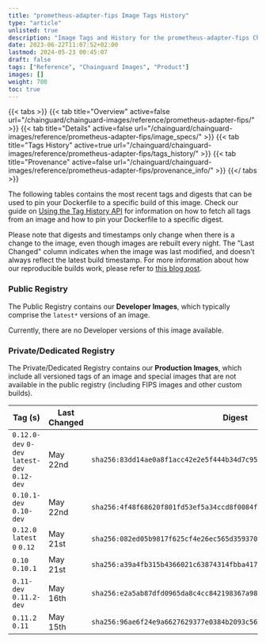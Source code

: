 ```yaml
---
title: "prometheus-adapter-fips Image Tags History"
type: "article"
unlisted: true
description: "Image Tags and History for the prometheus-adapter-fips Chainguard Image"
date: 2023-06-22T11:07:52+02:00
lastmod: 2024-05-23 00:45:07
draft: false
tags: ["Reference", "Chainguard Images", "Product"]
images: []
weight: 700
toc: true
---
```


{{< tabs >}}
{{< tab title="Overview" active=false url="/chainguard/chainguard-images/reference/prometheus-adapter-fips/" >}}
{{< tab title="Details" active=false url="/chainguard/chainguard-images/reference/prometheus-adapter-fips/image_specs/" >}}
{{< tab title="Tags History" active=true url="/chainguard/chainguard-images/reference/prometheus-adapter-fips/tags_history/" >}}
{{< tab title="Provenance" active=false url="/chainguard/chainguard-images/reference/prometheus-adapter-fips/provenance_info/" >}}
{{</ tabs >}}

The following tables contains the most recent tags and digests that can be used to pin your Dockerfile to a specific build of this image. Check our guide on [Using the Tag History API](/chainguard/chainguard-images/using-the-tag-history-api/) for information on how to fetch all tags from an image and how to pin your Dockerfile to a specific digest.

Please note that digests and timestamps only change when there is a change to the image, even though images are rebuilt every night. The "Last Changed" column indicates when the image was last modified, and doesn't always reflect the latest build timestamp. For more information about how our reproducible builds work, please refer to [this blog post](https://www.chainguard.dev/unchained/reproducing-chainguards-reproducible-image-builds).

### Public Registry
The Public Registry contains our **Developer Images**, which typically comprise the `latest*` versions of an image.

Currently, there are no Developer versions of this image available.

### Private/Dedicated Registry
The Private/Dedicated Registry contains our **Production Images**, which include all versioned tags of an image and special images that are not available in the public registry (including FIPS images and other custom builds).

| Tag (s)                                       | Last Changed | Digest                                                                    |
|-----------------------------------------------|--------------|---------------------------------------------------------------------------|
|  `0.12.0-dev` `0-dev` `latest-dev` `0.12-dev` | May 22nd     | `sha256:83dd14ae0a8f1acc42e2e5f444b34d7c95eba3303ee29031dfe644e492e61285` |
|  `0.10.1-dev` `0.10-dev`                      | May 22nd     | `sha256:4f48f68620f801fd53ef5a34ccd8f0084f33f4d6f0e6f9c8f535fc52245fa092` |
|  `0.12.0` `latest` `0` `0.12`                 | May 21st     | `sha256:082ed05b9817f625cf4e26ec565d3593707e463ed7b07979867bff38e155a920` |
|  `0.10` `0.10.1`                              | May 21st     | `sha256:a39a4fb315b4366021c63874314fbba417b155b24b17697e72ffbbd847bed32d` |
|  `0.11-dev` `0.11.2-dev`                      | May 16th     | `sha256:e2a5ab87dfd0965da8c4cc842198367a98bc4c4304b8be57f1d79d88af493ad2` |
|  `0.11.2` `0.11`                              | May 15th     | `sha256:96ae6f24e9a6627629377e0384b2093c56fe3f5a341ea968de1851304c3a7463` |

